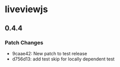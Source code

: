 # liveviewjs

## 0.4.4

### Patch Changes

- 9caae42: New patch to test release
- d756d13: add test skip for locally dependent test
